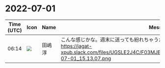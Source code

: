 # 2022-07-01

|Time (UTC)|Icon|Name|Message|
|---|---|---|---|
|06:14|![](https://secure.gravatar.com/avatar/698cc14290c3976fdd9f0a23494b87c1.jpg?s=72&d=https%3A%2F%2Fa.slack-edge.com%2Fdf10d%2Fimg%2Favatars%2Fava_0018-72.png)|田嶋　淳|こんな感じかな。週末に送っても紛れちゃうから送るなら来週ですかね。<br>https://jagat-xpub.slack.com/files/UGSLE2J4C/F03MJB5RW5V/____________________________2022-07-01_15.13.07.png|
